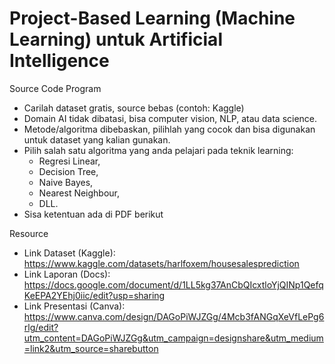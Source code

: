 # Project-Based Learning (Machine Learning) untuk Artificial Intelligence
Source Code Program 
- Carilah dataset gratis, source bebas (contoh: Kaggle)
- Domain AI tidak dibatasi, bisa computer vision, NLP, atau data science.
- Metode/algoritma dibebaskan, pilihlah yang cocok dan bisa digunakan untuk dataset yang kalian gunakan.
- Pilih salah satu algoritma yang anda pelajari pada teknik learning:
  - Regresi Linear,
  - Decision Tree,
  - Naive Bayes,
  - Nearest Neighbour,
  - DLL.
- Sisa ketentuan ada di PDF berikut

Resource
- Link Dataset (Kaggle): https://www.kaggle.com/datasets/harlfoxem/housesalesprediction
- Link Laporan (Docs): https://docs.google.com/document/d/1LL5kg37AnCbQIcxtloYjQINp1QefqKeEPA2YEhj0iic/edit?usp=sharing
- Link Presentasi (Canva): https://www.canva.com/design/DAGoPiWJZGg/4Mcb3fANGqXeVfLePg6rlg/edit?utm_content=DAGoPiWJZGg&utm_campaign=designshare&utm_medium=link2&utm_source=sharebutton

